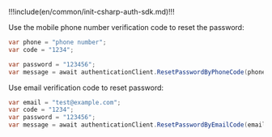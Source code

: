 !!!include(en/common/init-csharp-auth-sdk.md)!!!

Use the mobile phone number verification code to reset the password:

```csharp
var phone = "phone number";
var code = "1234";

var password = "123456";
var message = await authenticationClient.ResetPasswordByPhoneCode(phone, code, password);
```

Use email verification code to reset password:

```csharp
var email = "test@example.com";
var code = "1234";
var password = "123456";
var message = await authenticationClient.ResetPasswordByEmailCode(email, code, password);
```
